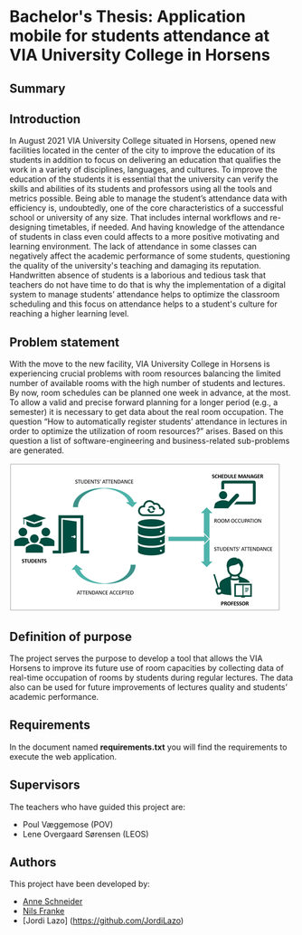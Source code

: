 # Bachelor's Thesis: Application mobile for students attendance at VIA University College in Horsens

## Summary


## Introduction
In August 2021 VIA University College situated in Horsens, opened new facilities located in the center of the city to improve the education of its students in addition to focus on delivering an education that qualifies the work in a variety of disciplines, languages, and cultures. To improve the education of the students it is essential that the university can verify the skills and abilities of its students and professors using all the tools and metrics possible. Being able to manage the student’s attendance data with efficiency is, undoubtedly, one of the core characteristics of a successful school or university of any size. That includes internal workflows and re-designing timetables, if needed. And having knowledge of the attendance of students in class even could affects to a more positive motivating and learning environment. The lack of attendance in some classes can negatively affect the academic performance of some students, questioning the quality of the university's teaching and damaging its reputation. 
Handwritten absence of students is a laborious and tedious task that teachers do not have time to do that is why the implementation of a digital system to manage students’ attendance helps to optimize the classroom scheduling and this focus on attendance helps to a student's culture for reaching a higher learning level.

## Problem statement

With the move to the new facility, VIA University College in Horsens is experiencing crucial problems with room resources balancing the limited number of available rooms with the high number of students and lectures. By now, room schedules can be planned one week in advance, at the most. To allow a valid and precise forward planning for a longer period (e.g., a semester) it is necessary to get data about the real room occupation. The question “How to automatically register students’ attendance in lectures in order to optimize the utilization of room resources?” arises. Based on this question a list of software-engineering and business-related sub-problems are generated.

![Problem statement](images/image_problem_statement.png)

## Definition of purpose
The project serves the purpose to develop a tool that allows the VIA Horsens to improve its future use of room capacities by collecting data of real-time occupation of rooms by students during regular lectures. The data also can be used for future improvements of lectures quality and students’ academic performance.

## Requirements
In the document named **requirements.txt** you will find the requirements to execute the web application.

## Supervisors
The teachers who have guided this project are:
- Poul Væggemose (POV)  
- Lene Overgaard Sørensen (LEOS)

## Authors
This project have been developed by:
- [Anne Schneider](https://github.com/Nikaleya)
- [Nils Franke](https://github.com/Nfrankjy)
- [Jordi Lazo] (https://github.com/JordiLazo)
